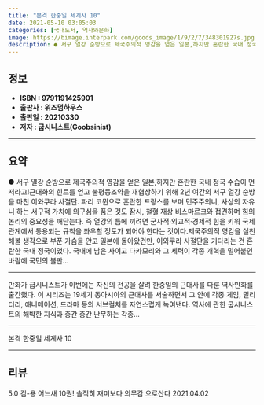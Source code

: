 ```yaml
---
title: "본격 한중일 세계사 10"
date: 2021-05-10 03:05:03
categories: [국내도서, 역사와문화]
image: https://bimage.interpark.com/goods_image/1/9/2/7/348301927s.jpg
description: ● 서구 열강 순방으로 제국주의적 영감을 얻은 일본,하지만 혼란한 국내 정국 수습이 먼저라고!근대화의 힌트를 얻고 불평등조약을 재협상하기 위해 2년 여간의 서구 열강 순방을 마친 이와쿠라 사절단. 파리 코뮌으로 혼란한 프랑스를 보며 민주주의니, 사상의 자유니 하는 서구적 가치에 의구심
---
```


## **정보**

- **ISBN : 9791191425901**
- **출판사 : 위즈덤하우스**
- **출판일 : 20210330**
- **저자 : 굽시니스트(Goobsinist)**

------



## **요약**

●  서구 열강 순방으로 제국주의적 영감을 얻은 일본,하지만 혼란한 국내 정국 수습이 먼저라고!근대화의 힌트를 얻고 불평등조약을 재협상하기 위해 2년 여간의 서구 열강 순방을 마친 이와쿠라 사절단. 파리 코뮌으로 혼란한 프랑스를 보며 민주주의니, 사상의 자유니 하는 서구적 가치에 의구심을 품은 것도 잠시, 철혈 재상 비스마르크와 접견하며 힘의 논리의 중요성을 깨닫는다. 즉 열강의 틈에 끼려면 군사적·외교적·경제적 힘을 키워 국제 관계에서 통용되는 규칙을 좌우할 정도가 되어야 한다는 것이다.제국주의적 영감을 실천해볼 생각으로 부푼 가슴을 안고 일본에 돌아왔건만, 이와쿠라 사절단을 기다리는 건 혼란한 국내 정국이었다. 국내에 남은 사이고 다카모리와 그 세력이 각종 개혁을 밀어붙인 바람에 국민의 불만...

------

만화가 굽시니스트가 이번에는 자신의 전공을 살려 한중일의 근대사를 다룬 역사만화를 출간했다. 이 시리즈는 19세기 동아시아의 근대사를 서술하면서 그 안에 각종 게임, 밀리터리, 애니메이션, 드라마 등의 서브컬처를 자연스럽게 녹여낸다. 역사에 관한 굽시니스트의 해박한 지식과 중간 중간 난무하는 각종... 

------


본격 한중일 세계사 10 

------


## **리뷰** 

5.0 김-용  어느새 10권! 솔직히 재미보다 의무감 으로산다 2021.04.02 <br/>